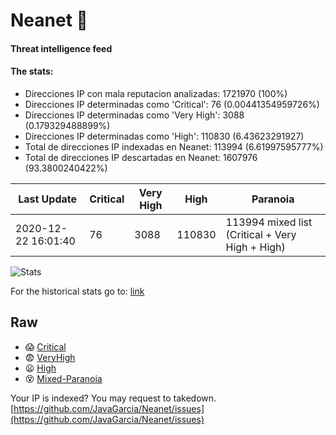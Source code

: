 # Neanet :hocho:
#### Threat intelligence feed
#### The stats:

- Direcciones IP con mala reputacion analizadas: 1721970 (100%)
- Direcciones IP determinadas como 'Critical':  76 (0.00441354959726%)
- Direcciones IP determinadas como 'Very High':  3088 (0.179329488899%)
- Direcciones IP determinadas como 'High':  110830 (6.43623291927)
- Total de direcciones IP indexadas en Neanet:  113994 (6.61997595777%)
- Total de direcciones IP descartadas en Neanet:  1607976 (93.3800240422%)

| Last Update | Critical | Very High | High | Paranoia |
| --- | --- | --- | --- | --- |
| 2020-12-22 16:01:40 | 76 | 3088 | 110830 | 113994 mixed list (Critical + Very High + High)|

![Stats](https://docs.google.com/spreadsheets/d/e/2PACX-1vSnaNMIXVabIpDJjufMlzH7poXnshF3mgd8Is1g9ytUEzVsP5my4Trn8f-xkoLLQ38xpL3HtmUexLo6/pubchart?oid=501124687&format=image)

For the historical stats go to: [link](/stats.csv)
## Raw
- :scream: [Critical](https://raw.githubusercontent.com/JavaGarcia/Neanet/master/blacklists/neanet_critical.txt)
- :fearful: [VeryHigh](https://raw.githubusercontent.com/JavaGarcia/Neanet/master/blacklists/neanet_veryHigh.txtt)
- :frowning: [High](https://raw.githubusercontent.com/JavaGarcia/Neanet/master/blacklists/neanet_high.txt)
- :dizzy_face: [Mixed-Paranoia](https://raw.githubusercontent.com/JavaGarcia/Neanet/master/blacklists/neanet_all.txt)


Your IP is indexed? You may request to takedown. [https://github.com/JavaGarcia/Neanet/issues](https://github.com/JavaGarcia/Neanet/issues)

















































































































































































































































































































































































































































































































































































































































































































































































































































































































































































































































































































































































































































































































































































































































































































































































































































































































































































































































































































































































































































































































































































































































































































































































































































































































































































































































































































































































































































































































































































































































































